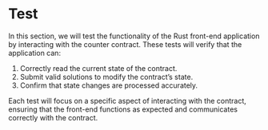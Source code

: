 # Test

In this section, we will test the functionality of the Rust front-end application by interacting with the counter contract. These tests will verify that the application can:

1. Correctly read the current state of the contract.
2. Submit valid solutions to modify the contract’s state.
3. Confirm that state changes are processed accurately.

Each test will focus on a specific aspect of interacting with the contract, ensuring that the front-end functions as expected and communicates correctly with the contract.
